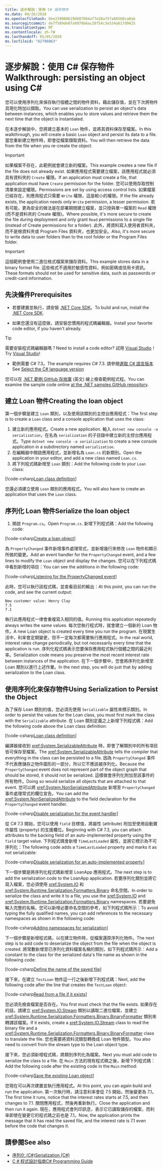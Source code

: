 ```yaml
---
title: 逐步解說：使用 C# 保存物件
ms.date: 04/26/2018
ms.openlocfilehash: bbe239008629d687084af7e28a75fa68560ca0ab
ms.sourcegitcommit: de7f589de07a9979b6ac28f54c3e534a617d9425
ms.translationtype: MT
ms.contentlocale: zh-TW
ms.lasthandoff: 05/05/2020
ms.locfileid: "82796063"
---
```

# <a name="walkthrough-persisting-an-object-using-c"></a><span data-ttu-id="1e9a7-102">逐步解說：使用 C\# 保存物件</span><span class="sxs-lookup"><span data-stu-id="1e9a7-102">Walkthrough: persisting an object using C\#</span></span>

<span data-ttu-id="1e9a7-103">您可以使用序列化來保存執行個體之間的物件資料，藉此儲存值，並在下次將物件具現化時加以擷取。</span><span class="sxs-lookup"><span data-stu-id="1e9a7-103">You can use serialization to persist an object's data between instances, which enables you to store values and retrieve them the next time that the object is instantiated.</span></span>

<span data-ttu-id="1e9a7-104">在本逐步解說中，您將建立基本的 `Loan` 物件，並將其資料保存至檔案。</span><span class="sxs-lookup"><span data-stu-id="1e9a7-104">In this walkthrough, you will create a basic `Loan` object and persist its data to a file.</span></span> <span data-ttu-id="1e9a7-105">當您重新建立物件時，即會從檔案擷取資料。</span><span class="sxs-lookup"><span data-stu-id="1e9a7-105">You will then retrieve the data from the file when you re-create the object.</span></span>

> [!IMPORTANT]
> <span data-ttu-id="1e9a7-106">如果檔案不存在，此範例就會建立新的檔案。</span><span class="sxs-lookup"><span data-stu-id="1e9a7-106">This example creates a new file if the file does not already exist.</span></span> <span data-ttu-id="1e9a7-107">如果應用程式需要建立檔案，該應用程式就必須具有資料夾的 `Create` 權限。</span><span class="sxs-lookup"><span data-stu-id="1e9a7-107">If an application must create a file, that application must have `Create` permission for the folder.</span></span> <span data-ttu-id="1e9a7-108">您可以使用存取控制清單來設定權限。</span><span class="sxs-lookup"><span data-stu-id="1e9a7-108">Permissions are set by using access control lists.</span></span> <span data-ttu-id="1e9a7-109">如果檔案已經存在，則應用程式只需要 `Write` 權限，這是較小的權限。</span><span class="sxs-lookup"><span data-stu-id="1e9a7-109">If the file already exists, the application needs only `Write` permission, a lesser permission.</span></span> <span data-ttu-id="1e9a7-110">若有可能，更為安全的做法是在部署期間建立檔案，並只授與單一檔案的 `Read` 權限 (而不是資料夾的 Create 權限)。</span><span class="sxs-lookup"><span data-stu-id="1e9a7-110">Where possible, it's more secure to create the file during deployment and only grant `Read` permissions to a single file (instead of Create permissions for a folder).</span></span> <span data-ttu-id="1e9a7-111">此外，將資料寫入使用者資料夾，而不是根資料夾或 Program Files 資料夾，也更加安全。</span><span class="sxs-lookup"><span data-stu-id="1e9a7-111">Also, it's more secure to write data to user folders than to the root folder or the Program Files folder.</span></span>

> [!IMPORTANT]
> <span data-ttu-id="1e9a7-112">這個範例會使用二進位格式檔案來儲存資料。</span><span class="sxs-lookup"><span data-stu-id="1e9a7-112">This example stores data in a binary format file.</span></span> <span data-ttu-id="1e9a7-113">這些格式不適用於敏感性資料，例如密碼或信用卡資訊。</span><span class="sxs-lookup"><span data-stu-id="1e9a7-113">These formats should not be used for sensitive data, such as passwords or credit-card information.</span></span>

## <a name="prerequisites"></a><span data-ttu-id="1e9a7-114">先決條件</span><span class="sxs-lookup"><span data-stu-id="1e9a7-114">Prerequisites</span></span>

- <span data-ttu-id="1e9a7-115">若要建置並執行，請安裝 [.NET Core SDK](https://dotnet.microsoft.com/download)。</span><span class="sxs-lookup"><span data-stu-id="1e9a7-115">To build and run, install the [.NET Core SDK](https://dotnet.microsoft.com/download).</span></span>

- <span data-ttu-id="1e9a7-116">如果您還沒有這麼做，請安裝您慣用的程式碼編輯器。</span><span class="sxs-lookup"><span data-stu-id="1e9a7-116">Install your favorite code editor, if you haven't already.</span></span>

> [!TIP]
> <span data-ttu-id="1e9a7-117">需要安裝程式碼編輯器嗎？</span><span class="sxs-lookup"><span data-stu-id="1e9a7-117">Need to install a code editor?</span></span> <span data-ttu-id="1e9a7-118">試用 [Visual Studio](https://visualstudio.com/downloads)！</span><span class="sxs-lookup"><span data-stu-id="1e9a7-118">Try [Visual Studio](https://visualstudio.com/downloads)!</span></span>

- <span data-ttu-id="1e9a7-119">範例需要 C# 7.3。</span><span class="sxs-lookup"><span data-stu-id="1e9a7-119">The example requires C# 7.3.</span></span> <span data-ttu-id="1e9a7-120">請參閱[選取 C# 語言版本](../../../language-reference/configure-language-version.md)</span><span class="sxs-lookup"><span data-stu-id="1e9a7-120">See [Select the C# language version](../../../language-reference/configure-language-version.md)</span></span>

<span data-ttu-id="1e9a7-121">您可以在 [.NET 範例 GitHub 存放庫](https://github.com/dotnet/samples/tree/master/csharp/serialization) (英文) 線上檢查範例程式程。</span><span class="sxs-lookup"><span data-stu-id="1e9a7-121">You can examine the sample code online [at the .NET samples GitHub repository](https://github.com/dotnet/samples/tree/master/csharp/serialization).</span></span>

## <a name="creating-the-loan-object"></a><span data-ttu-id="1e9a7-122">建立 Loan 物件</span><span class="sxs-lookup"><span data-stu-id="1e9a7-122">Creating the loan object</span></span>

<span data-ttu-id="1e9a7-123">第一個步驟是建立 `Loan` 類別，以及使用該類別的主控台應用程式：</span><span class="sxs-lookup"><span data-stu-id="1e9a7-123">The first step is to create a `Loan` class and a console application that uses the class:</span></span>

1. <span data-ttu-id="1e9a7-124">建立新的應用程式。</span><span class="sxs-lookup"><span data-stu-id="1e9a7-124">Create a new application.</span></span> <span data-ttu-id="1e9a7-125">輸入 `dotnet new console -o serialization`，在名為 `serialization` 的子目錄中建立新的主控台應用程式。</span><span class="sxs-lookup"><span data-stu-id="1e9a7-125">Type `dotnet new console -o serialization` to create a new console application in a subdirectory named `serialization`.</span></span>
1. <span data-ttu-id="1e9a7-126">在編輯器中開啟應用程式，並新增名為 `Loan.cs` 的新類別。</span><span class="sxs-lookup"><span data-stu-id="1e9a7-126">Open the application in your editor, and add a new class named `Loan.cs`.</span></span>
1. <span data-ttu-id="1e9a7-127">將下列程式碼新增至 `Loan` 類別：</span><span class="sxs-lookup"><span data-stu-id="1e9a7-127">Add the following code to your `Loan` class:</span></span>

[!code-csharp[Loan class definition](../../../../../samples/snippets/csharp/serialization/Loan.cs#1)]

<span data-ttu-id="1e9a7-128">您還必須建立使用 `Loan` 類別的應用程式。</span><span class="sxs-lookup"><span data-stu-id="1e9a7-128">You will also have to create an application that uses the `Loan` class.</span></span>

## <a name="serialize-the-loan-object"></a><span data-ttu-id="1e9a7-129">序列化 Loan 物件</span><span class="sxs-lookup"><span data-stu-id="1e9a7-129">Serialize the loan object</span></span>

1. <span data-ttu-id="1e9a7-130">開啟 `Program.cs`。</span><span class="sxs-lookup"><span data-stu-id="1e9a7-130">Open `Program.cs`.</span></span> <span data-ttu-id="1e9a7-131">新增下列程式碼：</span><span class="sxs-lookup"><span data-stu-id="1e9a7-131">Add the following code:</span></span>

[!code-csharp[Create a loan object](../../../../../samples/snippets/csharp/serialization/Program.cs#1)]

<span data-ttu-id="1e9a7-132">為 `PropertyChanged` 事件新增事件處理常式，並新增幾行來修改 `Loan` 物件和顯示所做的變更。</span><span class="sxs-lookup"><span data-stu-id="1e9a7-132">Add an event handler for the `PropertyChanged` event, and a few lines to modify the `Loan` object and display the changes.</span></span> <span data-ttu-id="1e9a7-133">您可以在下列程式碼中看到新增的項目：</span><span class="sxs-lookup"><span data-stu-id="1e9a7-133">You can see the additions in the following code:</span></span>

[!code-csharp[Listening for the PropertyChanged event](../../../../../samples/snippets/csharp/serialization/Program.cs#2)]

<span data-ttu-id="1e9a7-134">此時，您可以執行該程式碼，並查看目前的輸出：</span><span class="sxs-lookup"><span data-stu-id="1e9a7-134">At this point, you can run the code, and see the current output:</span></span>

```console
New customer value: Henry Clay
7.5
7.1
```

<span data-ttu-id="1e9a7-135">執行此應用程式一律會重複寫入相同的值。</span><span class="sxs-lookup"><span data-stu-id="1e9a7-135">Running this application repeatedly always writes the same values.</span></span> <span data-ttu-id="1e9a7-136">每次您執行程式時，就會建立一個新的 Loan 物件。</span><span class="sxs-lookup"><span data-stu-id="1e9a7-136">A new Loan object is created every time you run the program.</span></span> <span data-ttu-id="1e9a7-137">在現實生活中，利率會定期變更，但不一定每次都需要執行應用程式。</span><span class="sxs-lookup"><span data-stu-id="1e9a7-137">In the real world, interest rates change periodically, but not necessarily every time that the application is run.</span></span> <span data-ttu-id="1e9a7-138">序列化程式碼表示您要保存應用程式執行個體之間的最近利率。</span><span class="sxs-lookup"><span data-stu-id="1e9a7-138">Serialization code means you preserve the most recent interest rate between instances of the application.</span></span> <span data-ttu-id="1e9a7-139">在下一個步驟中，您會將序列化新增至 Loan 類別以進行上述作業。</span><span class="sxs-lookup"><span data-stu-id="1e9a7-139">In the next step, you will do just that by adding serialization to the Loan class.</span></span>

## <a name="using-serialization-to-persist-the-object"></a><span data-ttu-id="1e9a7-140">使用序列化來保存物件</span><span class="sxs-lookup"><span data-stu-id="1e9a7-140">Using Serialization to Persist the Object</span></span>

<span data-ttu-id="1e9a7-141">為了保存 Loan 類別的值，您必須先使用 `Serializable` 屬性來標示類別。</span><span class="sxs-lookup"><span data-stu-id="1e9a7-141">In order to persist the values for the Loan class, you must first mark the class with the `Serializable` attribute.</span></span> <span data-ttu-id="1e9a7-142">在 Loan 類別定義之上新增下列程式碼：</span><span class="sxs-lookup"><span data-stu-id="1e9a7-142">Add the following code above the Loan class definition:</span></span>

[!code-csharp[Loan class definition](../../../../../samples/snippets/csharp/serialization/Loan.cs#2)]

<span data-ttu-id="1e9a7-143">編譯器接收到 <xref:System.SerializableAttribute> 時，即會了解類別中的所有項目皆可保存至檔案。</span><span class="sxs-lookup"><span data-stu-id="1e9a7-143">The <xref:System.SerializableAttribute> tells the compiler that everything in the class can be persisted to a file.</span></span> <span data-ttu-id="1e9a7-144">因為 `PropertyChanged` 事件不代表應儲存之物件圖形的一部分，所以它不應該被序列化。</span><span class="sxs-lookup"><span data-stu-id="1e9a7-144">Because the `PropertyChanged` event does not represent part of the object graph that should be stored, it should not be serialized.</span></span> <span data-ttu-id="1e9a7-145">這樣做會序列化附加至該事件的所有物件。</span><span class="sxs-lookup"><span data-stu-id="1e9a7-145">Doing so would serialize all objects that are attached to that event.</span></span> <span data-ttu-id="1e9a7-146">您可以將 <xref:System.NonSerializedAttribute> 新增至 `PropertyChanged` 事件處理常式的欄位宣告。</span><span class="sxs-lookup"><span data-stu-id="1e9a7-146">You can add the <xref:System.NonSerializedAttribute> to the field declaration for the `PropertyChanged` event handler.</span></span>

[!code-csharp[Disable serialization for the event handler](../../../../../samples/snippets/csharp/serialization/Loan.cs#3)]

<span data-ttu-id="1e9a7-147">從 C# 7.3 開始，您可以使用 `field` 目標值，將屬性 (attribute) 附加至使用自動實作屬性 (property) 的支援欄位。</span><span class="sxs-lookup"><span data-stu-id="1e9a7-147">Beginning with C# 7.3, you can attach attributes to the backing field of an auto-implemented property using the `field` target value.</span></span> <span data-ttu-id="1e9a7-148">下列程式碼會新增 `TimeLastLoaded` 屬性，並將它標示為不可序列化：</span><span class="sxs-lookup"><span data-stu-id="1e9a7-148">The following code adds a `TimeLastLoaded` property and marks it as not serializable:</span></span>

[!code-csharp[Disable serialization for an auto-implemented property](../../../../../samples/snippets/csharp/serialization/Loan.cs#4)]

<span data-ttu-id="1e9a7-149">下一個步驟是將序列化程式碼新增至 LoanApp 應用程式。</span><span class="sxs-lookup"><span data-stu-id="1e9a7-149">The next step is to add the serialization code to the LoanApp application.</span></span> <span data-ttu-id="1e9a7-150">若要序列化類別並將它寫入檔案，您必須使用 <xref:System.IO> 和 <xref:System.Runtime.Serialization.Formatters.Binary> 命名空間。</span><span class="sxs-lookup"><span data-stu-id="1e9a7-150">In order to serialize the class and write it to a file, you use the <xref:System.IO> and <xref:System.Runtime.Serialization.Formatters.Binary> namespaces.</span></span> <span data-ttu-id="1e9a7-151">若要避免輸入完整的名稱，您可以新增必要命名空間的參考，如下列程式碼所示：</span><span class="sxs-lookup"><span data-stu-id="1e9a7-151">To avoid typing the fully qualified names, you can add references to the necessary namespaces as shown in the following code:</span></span>

[!code-csharp[Adding namespaces for serialization](../../../../../samples/snippets/csharp/serialization/Program.cs#3)]

<span data-ttu-id="1e9a7-152">下一個步驟是新增程式碼，以在建立物件時，從檔案還原序列化物件。</span><span class="sxs-lookup"><span data-stu-id="1e9a7-152">The next step is to add code to deserialize the object from the file when the object is created.</span></span> <span data-ttu-id="1e9a7-153">將常數新增至已序列化資料檔案名稱的類別，如下列程式碼所示：</span><span class="sxs-lookup"><span data-stu-id="1e9a7-153">Add a constant to the class for the serialized data's file name as shown in the following code:</span></span>

[!code-csharp[Define the name of the saved file](../../../../../samples/snippets/csharp/serialization/Program.cs#4)]

<span data-ttu-id="1e9a7-154">接下來，在建立 `TestLoan` 物件這一行之後新增下列程式碼：</span><span class="sxs-lookup"><span data-stu-id="1e9a7-154">Next, add the following code after the line that creates the `TestLoan` object:</span></span>

[!code-csharp[Read from a file if it exists](../../../../../samples/snippets/csharp/serialization/Program.cs#5)]

<span data-ttu-id="1e9a7-155">您必須先檢查檔案是否存在。</span><span class="sxs-lookup"><span data-stu-id="1e9a7-155">You first must check that the file exists.</span></span> <span data-ttu-id="1e9a7-156">如果存在的話，請建立 <xref:System.IO.Stream> 類別以讀取二進位檔案，並建立 <xref:System.Runtime.Serialization.Formatters.Binary.BinaryFormatter> 類別來轉譯該檔案。</span><span class="sxs-lookup"><span data-stu-id="1e9a7-156">If it exists, create a <xref:System.IO.Stream> class to read the binary file and a <xref:System.Runtime.Serialization.Formatters.Binary.BinaryFormatter> class to translate the file.</span></span> <span data-ttu-id="1e9a7-157">您也需要將資料流類型轉換成 Loan 物件類型。</span><span class="sxs-lookup"><span data-stu-id="1e9a7-157">You also need to convert from the stream type to the Loan object type.</span></span>

<span data-ttu-id="1e9a7-158">接下來，您必須新增程式碼，將類別序列化為檔案。</span><span class="sxs-lookup"><span data-stu-id="1e9a7-158">Next you must add code to serialize the class to a file.</span></span> <span data-ttu-id="1e9a7-159">在 `Main` 方法的現有程式碼之後，新增下列程式碼：</span><span class="sxs-lookup"><span data-stu-id="1e9a7-159">Add the following code after the existing code in the `Main` method:</span></span>

[!code-csharp[Save the existing Loan object](../../../../../samples/snippets/csharp/serialization/Program.cs#6)]

<span data-ttu-id="1e9a7-160">您現在可以再次建置並執行應用程式。</span><span class="sxs-lookup"><span data-stu-id="1e9a7-160">At this point, you can again build and run the application.</span></span> <span data-ttu-id="1e9a7-161">第一次執行時，請注意利率會從 7.5 開始，然後變更為 7.1。</span><span class="sxs-lookup"><span data-stu-id="1e9a7-161">The first time it runs, notice that the interest rates starts at 7.5, and then changes to 7.1.</span></span> <span data-ttu-id="1e9a7-162">關閉應用程式，然後再重新執行。</span><span class="sxs-lookup"><span data-stu-id="1e9a7-162">Close the application and then run it again.</span></span> <span data-ttu-id="1e9a7-163">現在，應用程式會列印訊息，表示它已讀取儲存的檔案，而利率即使在變更它的程式碼之前也是 7.1。</span><span class="sxs-lookup"><span data-stu-id="1e9a7-163">Now, the application prints the message that it has read the saved file, and the interest rate is 7.1 even before the code that changes it.</span></span>

## <a name="see-also"></a><span data-ttu-id="1e9a7-164">請參閱</span><span class="sxs-lookup"><span data-stu-id="1e9a7-164">See also</span></span>

- [<span data-ttu-id="1e9a7-165">序列化 (C#)</span><span class="sxs-lookup"><span data-stu-id="1e9a7-165">Serialization (C#)</span></span>](index.md)
- [<span data-ttu-id="1e9a7-166">C # 程式設計指南</span><span class="sxs-lookup"><span data-stu-id="1e9a7-166">C# Programming Guide</span></span>](../../index.md)
